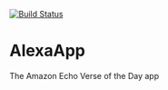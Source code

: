 [![Build Status](https://travis-ci.org/zparnold/AlexaApp.svg?branch=master)](https://travis-ci.org/zparnold/AlexaApp)

# AlexaApp
The Amazon Echo Verse of the Day app
